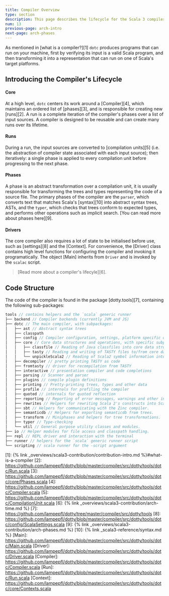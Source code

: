 ```yaml
---
title: Compiler Overview
type: section
description: This page describes the lifecycle for the Scala 3 compiler.
num: 13
previous-page: arch-intro
next-page: arch-phases
---
```


As mentioned in [what is a compiler?][1] `dotc` produces programs that can run on your machine,
first by verifying its input is a valid Scala program, and then transforming it into a
representation that can run on one of Scala's target platforms.

## Introducing the Compiler's Lifecycle

#### Core
At a high level, `dotc` centers its work around a [Compiler][4], which maintains an ordered
list of [phases][3], and is responsible for creating new [runs][2].
A run is a complete iteration of the compiler's phases over a list of input sources.
A compiler is designed to be reusable and can create many runs over its lifetime.

#### Runs
During a run, the input sources are converted to [compilation units][5] (i.e. the abstraction of
compiler state associated with each input source); then iteratively: a single phase is applied to
every compilation unit before progressing to the next phase.

#### Phases
A phase is an abstract transformation over a compilation unit, it is usually responsible
for transforming the trees and types representing the code of a source file. The primary phases of
the compiler are the `parser`, which converts text that matches Scala's
[syntax][10] into abstract syntax trees, ASTs, and the `typer`, which checks that
trees conform to expected types, and performs other operations such as implicit search.
[You can read more about phases here][9].

#### Drivers

The core compiler also requires a lot of state to be initialised before use, such as [settings][8]
and the [Context]. For convenience, the [Driver] class contains high level functions for
configuring the compiler and invoking it programatically. The object [Main] inherits from `Driver`
and is invoked by the `scalac` script.

<!-- #### Further Reading -->
> [Read more about a compiler's lifecyle][6].

## Code Structure

The code of the compiler is found in the package [dotty.tools][7],
containing the following sub-packages:
```scala
tools // contains helpers and the `scala` generic runner
├── backend // Compiler backends (currently JVM and JS)
├── dotc // The main compiler, with subpackages:
│   ├── ast // Abstract syntax trees
│   ├── classpath
│   ├── config // Compiler configuration, settings, platform specific definitions.
│   ├── core // Core data structures and operations, with specific subpackages for:
│   │   ├── classfile // Reading of Java classfiles into core data structures
│   │   ├── tasty // Reading and writing of TASTY files to/from core data structures
│   │   └── unpickleScala2 // Reading of Scala2 symbol information into core data structures
│   ├── decompiler // pretty printing TASTY as code
│   ├── fromtasty // driver for recompilation from TASTY
│   ├── interactive // presentation compiler and code completions
│   ├── parsing // Scanner and parser
│   ├── plugins // compile plugin definitions
│   ├── printing // Pretty-printing trees, types and other data
│   ├── profile // internals for profiling the compiler
│   ├── quoted // internals for quoted reflection
│   ├── reporting // Reporting of error messages, warnings and other info.
│   ├── rewrites // Helpers for rewriting Scala 2's constructs into Scala 3's.
│   ├── sbt // Helpers for communicating with the Zinc compiler.
│   ├── semanticdb // Helpers for exporting semanticdb from trees.
│   ├── transform // Miniphases and helpers for tree transformations.
│   ├── typer // Type-checking
│   └── util // General purpose utility classes and modules.
├── io // Helper modules for file access and classpath handling.
├── repl // REPL driver and interaction with the terminal
├── runner // helpers for the `scala` generic runner script
└── scripting // scala runner for the -script argument
```

[1]: {% link _overviews/scala3-contribution/contribution-intro.md %}#what-is-a-compiler
[2]: https://github.com/lampepfl/dotty/blob/master/compiler/src/dotty/tools/dotc/Run.scala
[3]: https://github.com/lampepfl/dotty/blob/master/compiler/src/dotty/tools/dotc/core/Phases.scala
[4]: https://github.com/lampepfl/dotty/blob/master/compiler/src/dotty/tools/dotc/Compiler.scala
[5]: https://github.com/lampepfl/dotty/blob/master/compiler/src/dotty/tools/dotc/CompilationUnit.scala
[6]: {% link _overviews/scala3-contribution/arch-time.md %}
[7]: https://github.com/lampepfl/dotty/tree/master/compiler/src/dotty/tools
[8]: https://github.com/lampepfl/dotty/blob/master/compiler/src/dotty/tools/dotc/config/ScalaSettings.scala
[9]: {% link _overviews/scala3-contribution/arch-phases.md %}
[10]: {% link _scala3-reference/syntax.md %}
[Main]: https://github.com/lampepfl/dotty/blob/master/compiler/src/dotty/tools/dotc/Main.scala
[Driver]: https://github.com/lampepfl/dotty/blob/master/compiler/src/dotty/tools/dotc/Driver.scala
[Compiler]: https://github.com/lampepfl/dotty/blob/master/compiler/src/dotty/tools/dotc/Compiler.scala
[Run]: https://github.com/lampepfl/dotty/blob/master/compiler/src/dotty/tools/dotc/Run.scala
[Context]: https://github.com/lampepfl/dotty/blob/master/compiler/src/dotty/tools/dotc/core/Contexts.scala
